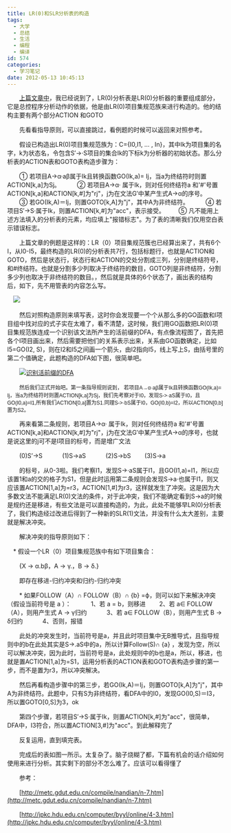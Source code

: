```yaml
---
title: LR(0)和SLR分析表的构造
tags:
  - 大学
  - 总结
  - 生活
  - 编程
  - 编译
id: 574
categories:
  - 学习笔记
date: 2012-05-13 10:45:13
---
```


　　[上篇文章中](http://leaver.me/archives/548.html)，我已经说到了，LR(0)分析表是LR(0)分析器的重要组成部分，它是总控程序分析动作的依据，他是由LR(0)项目集规范族来进行构造的。他的结构主要有两个部分ACTION 和GOTO

　　先看看指导原则，可以直接跳过，看例题的时候可以返回来对照参考。

　　假设已构造出LR(0)项目集规范族为：C={I0,I1, … , In}，其中Ik为项目集的名字，k为状态名，令包含S′→·S项目的集合Ik的下标k为分析器的初始状态。那么分析表的ACTION表和GOTO表构造步骤为：

　　① 若项目A→α·aβ属于Ik且转换函数GO(Ik,a)= Ij，当a为终结符时则置ACTION[k,a]为Sj。　
　　② 若项目A→α· 属于Ik，则对任何终结符a 和'#'号置ACTION[k,a]和ACTION[k,#]为"rj"，j为在文法G′中某产生式A→α的序号。
　　③ 若GO(Ik,A)＝Ij，则置GOTO[k,A]为"j"，其中A为非终结符。　
　　④ 若项目S′→S·属于Ik，则置ACTION[k,#]为"acc"，表示接受。
　　⑤ 凡不能用上述方法填入的分析表的元素，均应填上"报错标志"。为了表的清晰我们仅用空白表示错误标志。

　　上篇文章的例题是这样的：LR（0）项目集规范簇也已经算出来了，共有6个I，从I0-I5，最终构造的LR(0)的分析表共7行，包括标题行，也就是ACTION和GOTO，然后是状态行，状态行和ACTION的交处分割成三列，分别是终结符号，和#终结符。也就是分割多少列取决于终结符的数目，GOTO列是非终结符，分割多少列也取决于非终结符的数目。，然后就是具体的6个状态了，画出表的结构后，如下，先不用管表的内容怎么写。

　[![](/images/0f0ac59f4cab73039ae7f5aecb327def5665da13.jpg)](http://leaverimage.b0.upaiyun.com/21422_o.jpg)

　　然后对照构造原则来填写表，这时你会发现要一个个从那么多的GO函数和I项目组中找对应的式子实在太难了，看不清楚，这时候，我们用GO函数把LR(0)项目集规范族连成一个识别该文法所产生的活前缀的DFA，有点像流程图了，首先把各个I项目画出来，然后需要把他们的关系表示出来，关系由GO函数确定，比如I5=GO(I2, S)，则在I2和I5之间画一个箭头，由I2指向I5，线上写上S，由括号里的第二个值确定，此题构造的DFA如下图，很简单吧。

　　[![](/images/ "识别活前缀的DFA")](http://leaverimage.b0.upaiyun.com/21397_o.jpg)

　　<span style="font-family: Verdana, Arial, Helvetica, sans-serif;"><span style="font-size: 12px; line-height: normal;">然后我们正式开始吧。第一条指导规则说到， 若项目A→α·aβ属于Ik且转换函数GO(Ik,a)= Ij，当a为终结符时则置ACTION[k,a]为Sj，我们先考察对于I0，发现S-&gt;·aS属于I0，且GO(I0,a)=I1,所有我们ACTION[0,a]置为S1.同理S-&gt;·bS属于I0，GO(I0,b)=I2，所以ACTION[0,b]置为S2。</span></span>

　　再来看第二条规则，若项目A→α· 属于Ik，则对任何终结符a 和'#'号置ACTION[k,a]和ACTION[k,#]为"rj"，j为在文法G′中某产生式A→α的序号，也就是说这里的j可不是I项目的标号，而是增广文法

　　(0)S’→S　
　　(1)S→aS　
　　(2)S→bS
　　(3)S→a

　　的标号，从0-3啦。我们考察I1，发现S→·aS属于I1，且GO(I1,a)=I1，所以应该置1和a的交的格子为S1，但是此时运用第二条规则会发现S-&gt;a·也属于I1，则又应该置ACTION[1,a]为=r3，ACTION[1,#]为r3，这样就发生了冲突。这是因为大多数文法不能满足LR(0)文法的条件，对于此冲突，我们不能确定看到S-&gt;a的时候是规约还是移进，有些文法是可以直接构造的，为此，此处不能够早LR(0)分析表了，我们构造经过改进后得到了一种新的SLR(1)文法，并没有什么太大差别，主要就是解决冲突。

　　解决冲突的指导原则如下：

　* 假设一个LR（0）项目集规范族中有如下项目集合：

　　{X → α.bβ，A → γ.，B → δ.}

　　即存在移进-归约冲突和归约-归约冲突

　　* 如果FOLLOW（A）∩ FOLLOW（B）∩ {b} =ф，则可以如下来解决冲突（假设当前符号是 a ）：　
　　1、若 a = b，则移进
　　2、若 a∈ FOLLOW（A），则用产生式 A → γ归约　
　　3、若 a∈ FOLLOW（B），则用产生式 B → δ归约　
　　4、否则，报错

　　此处的冲突发生时，当前符号是a，并且此时项目集中无B推导式，且指导规则中的b在此处其实是S-&gt;.aS中的a，所以计算Follow(S)∩ {a} ，发现为空，所以可以解决冲突，因为此时，当前符号是a，此处规则中的b也是a，所以，移进，也就是置ACTION[1,a]为=S1，运用分析表的ACTION表和GOTO表构造步骤的第一步，而不是置为r3，所以冲突解决。

　　然后再看构造步骤中的第三步，若GO(Ik,A)＝Ij，则置GOTO[k,A]为"j"，其中A为非终结符。此题中，只有S为非终结符，看DFA中的I0，发现GO(I0,S)＝I3，所以置GOTO[0,S]为3，ok

　　第四个步骤，若项目S′→S·属于Ik，则置ACTION[k,#]为"acc"，很简单，DFA中，I3符合，所以置ACTION[3,#]为"acc"。到此解释完了

　　反复运用，直到填完表。

　　完成后的表如图一所示。太复杂了。脑子烧糊了都，下篇有机会的话介绍如何使用来进行分析。其实剩下的部分不怎么难了。应该可以看得懂了

　　参考：

　　[http://metc.gdut.edu.cn/compile/nandian/n-7.htm](http://metc.gdut.edu.cn/compile/nandian/n-7.htm)

　　[http://jpkc.hdu.edu.cn/computer/byyl/online/4-3.htm](http://jpkc.hdu.edu.cn/computer/byyl/online/4-3.htm)
